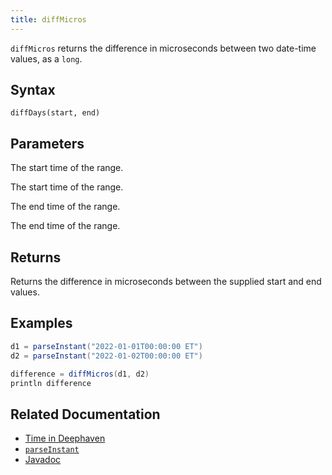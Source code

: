 ```yaml
---
title: diffMicros
---
```


`diffMicros` returns the difference in microseconds between two date-time values, as a `long`.

## Syntax

```
diffDays(start, end)
```

## Parameters

<ParamTable>
<Param name="start" type="Instant">

The start time of the range.

</Param>
<Param name="start" type="ZonedDateTime">

The start time of the range.

</Param>
<Param name="end" type="Instant">

The end time of the range.

</Param>
<Param name="end" type="ZonedDateTime">

The end time of the range.

</Param>
</ParamTable>

## Returns

Returns the difference in microseconds between the supplied start and end values.

## Examples

```groovy order=:log
d1 = parseInstant("2022-01-01T00:00:00 ET")
d2 = parseInstant("2022-01-02T00:00:00 ET")

difference = diffMicros(d1, d2)
println difference
```

## Related Documentation

- [Time in Deephaven](../../../conceptual/time-in-deephaven.md)
- [`parseInstant`](./parseInstant.md)
- [Javadoc](https://deephaven.io/core/javadoc/io/deephaven/time/DateTimeUtils.html#diffMicros(java.time.Instant,java.time.Instant))
